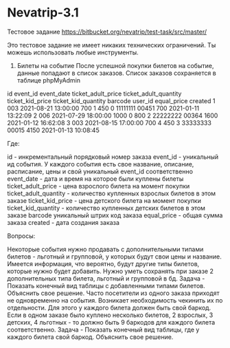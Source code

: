 # Nevatrip-3.1

Тестовое задание https://bitbucket.org/nevatrip/test-task/src/master/

Это тестовое задание не имеет никаких технических ограничений. Ты можешь использовать любые инструменты.

1. Билеты на событие
После успешной покупки билетов на событие, данные попадают в список заказов. Список заказов сохраняется в таблице phpMyAdmin

id	event_id	event_date	ticket_adult_price	ticket_adult_quantity	ticket_kid_price	ticket_kid_quantity	barcode	user_id	equal_price	created
1	003	2021-08-21 13:00:00	700	1	450	0	11111111	00451	700	2021-01-11 13:22:09
2	006	2021-07-29 18:00:00	1000	0	800	2	22222222	00364	1600	2021-01-12 16:62:08
3	003	2021-08-15 17:00:00	700	4	450	3	33333333	00015	4150	2021-01-13 10:08:45

Где:

id - инкрементальный порядковый номер заказа
event_id - уникальный ид события. У каждого события есть свое название, описание, расписание, цены и свой уникальный event_id соответственно
event_date - дата и время на которое были куплены билеты
ticket_adult_price - цена взрослого билета на момент покупки
ticket_adult_quantity - количество купленных взрослых билетов в этом заказе
ticket_kid_price - цена детского билета на момент покупки
ticket_kid_quantity - количество купленных детских билетов в этом заказе
barcode уникальный штрих код заказа
equal_price - общая сумма заказа
created - дата создания заказа

Вопросы:

Некоторые события нужно продавать с дополнительными типами билетов - льготный и групповой, у которых будут свои цены и название. Имеется информация, что вероятно, будут другие типы билетов, которые нужно будет добавить. Нужно уметь сохранять при заказе 2 дополнительных типа билета, льготный и групповой в бд. Задача - Показать конечный вид таблицы с добавленными типами билетов. Объяснить свое решение.
Часто посетители из одного заказа приходят не одновременно на события. Возникает необходимость чекинить их по отдельности. Для этого у каждого билета должен быть свой баркод. Если в одном заказе было куплено несколько билетов, 2 взрослых, 3 детских, 4 льготных - то должно быть 9 баркодов для каждого билета соответственно. Задача - Показать конечный вид таблицы, где у каждого билета свой баркод. Объяснить свое решение.
